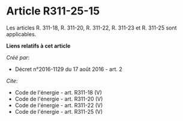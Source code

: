 # Article R311-25-15

Les articles R. 311-18, R. 311-20, R. 311-22, R. 311-23 et R. 311-25 sont applicables.

**Liens relatifs à cet article**

_Créé par_:

  - Décret n°2016-1129 du 17 août 2016 - art. 2

_Cite_:

  - Code de l'énergie - art. R311-18 (V)
  - Code de l'énergie - art. R311-20 (V)
  - Code de l'énergie - art. R311-22 (V)
  - Code de l'énergie - art. R311-25 (V)

